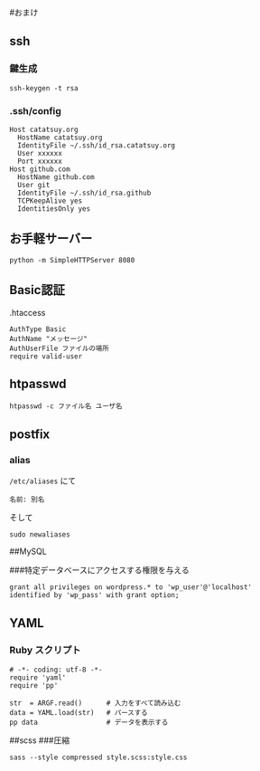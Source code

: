 #おまけ

## ssh
### 鍵生成

    ssh-keygen -t rsa

### .ssh/config

    Host catatsuy.org
      HostName catatsuy.org
      IdentityFile ~/.ssh/id_rsa.catatsuy.org
      User xxxxxx
      Port xxxxxx 
    Host github.com
      HostName github.com
      User git
      IdentityFile ~/.ssh/id_rsa.github
      TCPKeepAlive yes
      IdentitiesOnly yes

## お手軽サーバー

    python -m SimpleHTTPServer 8080

## Basic認証
.htaccess
 
    AuthType Basic
    AuthName "メッセージ"
    AuthUserFile ファイルの場所
    require valid-user

## htpasswd

    htpasswd -c ファイル名 ユーザ名

## postfix
### alias
`/etc/aliases` にて
    
    名前: 別名

そして

    sudo newaliases

##MySQL

###特定データベースにアクセスする権限を与える

    grant all privileges on wordpress.* to 'wp_user'@'localhost' identified by 'wp_pass' with grant option;

## YAML

### Ruby スクリプト

    # -*- coding: utf-8 -*-
    require 'yaml'
    require 'pp'

    str  = ARGF.read()      # 入力をすべて読み込む
    data = YAML.load(str)   # パースする
    pp data                 # データを表示する


##scss
###圧縮

    sass --style compressed style.scss:style.css

